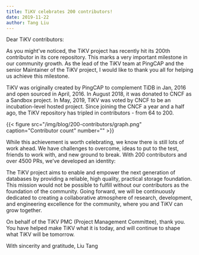 ```yaml
---
title: TiKV celebrates 200 contributors!
date: 2019-11-22
author: Tang Liu
---
```


Dear TiKV contributors:

As you might’ve noticed, the TiKV project has recently hit its 200th contributor in its core repository. This marks a very important milestone in our community growth. As the lead of the TiKV team at PingCAP and the senior Maintainer of the TiKV project, I would like to thank you all for helping us achieve this milestone.

TiKV was originally created by PingCAP to complement TiDB in Jan, 2016 and open sourced in April, 2016. In August 2018, it was donated to CNCF as a Sandbox project. In May, 2019, TiKV was voted by CNCF to be an incubation-level hosted project. Since joining the CNCF a year and a half ago, the TiKV repository has tripled in contributors - from 64 to 200.

{{< figure
    src="/img/blog/200-contributors/graph.png"
    caption="Contributor count"
    number="" >}}

While this achievement is worth celebrating, we know there is still lots of work ahead. We have challenges to overcome, ideas to put to the test, friends to work with, and new ground to break. With 200 contributors and over 4500 PRs, we’ve developed an identity:

The TiKV project aims to enable and empower the next generation of databases by providing a reliable, high quality, practical storage foundation. This mission would not be possible to fulfill without our contributors as the foundation of the community. Going forward, we will be continuously dedicated to creating a collaborative atmosphere of research, development, and engineering excellence for the community, where you and TiKV can grow together.  

On behalf of the TiKV PMC (Project Management Committee), thank you. You have helped make TiKV what it is today, and will continue to shape what TiKV will be tomorrow.

With sincerity and gratitude,
Liu Tang